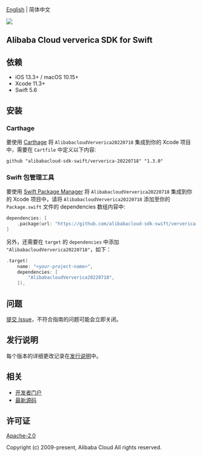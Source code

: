 [English](README.md) | 简体中文

![](https://aliyunsdk-pages.alicdn.com/icons/AlibabaCloud.svg)

## Alibaba Cloud ververica SDK for Swift

## 依赖

- iOS 13.3+ / macOS 10.15+
- Xcode 11.3+
- Swift 5.6

## 安装

### Carthage

要使用 [Carthage](https://github.com/Carthage/Carthage) 将 `AlibabacloudVerverica20220718` 集成到你的 Xcode 项目中，需要在 `Cartfile` 中定义以下内容:

```ogdl
github "alibabacloud-sdk-swift/ververica-20220718" "1.3.0"
```

### Swift 包管理工具

要使用 [Swift Package Manager](https://swift.org/package-manager/) 将 `AlibabacloudVerverica20220718` 集成到你的 Xcode 项目中，请将 `AlibabacloudVerverica20220718` 添加至你的 `Package.swift` 文件的 dependencies 数组内容中:

```swift
dependencies: [
    .package(url: "https://github.com/alibabacloud-sdk-swift/ververica-20220718.git", from: "1.3.0")
]
```

另外，还需要在 `target` 的 `dependencies` 中添加 `"AlibabacloudVerverica20220718"`，如下：

```swift
.target(
    name: "<your-project-name>",
    dependencies: [
        "AlibabacloudVerverica20220718",
    ]),
```

## 问题

[提交 Issue](https://github.com/alibabacloud-sdk-swift/ververica-20220718/issues/new)，不符合指南的问题可能会立即关闭。

## 发行说明

每个版本的详细更改记录在[发行说明](./ChangeLog.txt)中。

## 相关

* [开发者门户](https://next.api.aliyun.com/home)
* [最新源码](https://github.com/alibabacloud-sdk-swift/ververica-20220718)

## 许可证

[Apache-2.0](http://www.apache.org/licenses/LICENSE-2.0)

Copyright (c) 2009-present, Alibaba Cloud All rights reserved.
